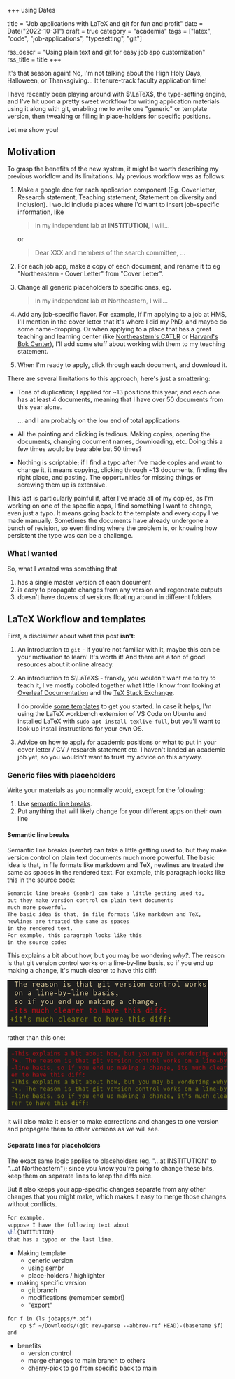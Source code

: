 +++
using Dates

title = "Job applications with LaTeX and git for fun and profit"
date = Date("2022-10-31")
draft = true
category = "academia"
tags = ["latex", "code", "job-applications", "typesetting", "git"]

rss_descr = "Using plain text and git for easy job app customization"
rss_title = title
+++

It's that season again!
No, I'm not talking about the High Holy Days,
Halloween, or Thanksgiving...
It tenure-track faculty application time!

I have recently been playing around with $\LaTeX$,
the type-setting engine, and I've hit upon a pretty sweet workflow
for writing application materials using it
along with git,
enabling me to write one "generic" or template version,
then tweaking or filling in place-holders for specific positions.

Let me show you!

## Motivation

To grasp the benefits of the new system, it might be worth
describing my previous workflow and its limitations.
My previous workflow was as follows:

1. Make a google doc for each application component
   (Eg. Cover letter, Research statement, Teaching statement, Statement on diversity and inclusion).
   I would include places where I'd want to insert job-specific information,
   like

   >In my independent lab at **INSTITUTION**, I will...

   or

   > Dear XXX and members of the search committee, ...
2. For each job app, make a copy of each document,
   and rename it to eg "Northeastern - Cover Letter" from "Cover Letter".
3. Change all generic placeholders to specific ones, eg.

   >In my independent lab at Northeastern, I will...
4. Add any job-specific flavor. For example,
   If I'm applying to a job at HMS, I'll mention in the cover letter
   that it's where I did my PhD, and maybe do some name-dropping.
   Or when applying to a place that has a great teaching and learning center
   (like [Northeastern's CATLR][catlr] or [Harvard's Bok Center][bok]),
   I'll add some stuff about working with them to my teaching statement.
5. When I'm ready to apply, click through each document, and download it.

[catlr]: https://learning.northeastern.edu
[bok]: https://bokcenter.harvard.edu/

There are several limitations to this approach,
here's just a smattering:

- Tons of duplication; I applied for ~13 positions this year,
  and each one has at least 4 documents, meaning that I have over 50 documents from this year alone.
  
  ... and I am probably on the low end of total applications
- All the pointing and clicking is tedious.
  Making copies, opening the documents, changing document names, downloading, etc.
  Doing this a few times would be bearable but 50 times?
- Nothing is scriptable; if I find a typo after I've made copies and want to change it,
  it means copying, clicking through ~13 documents, finding the right place, and pasting.
  The opportunities for missing things or screwing them up is extensive.

This last is particularly painful if,
after I've made all of my copies, as I'm working on one of the specific apps,
I find something I want to change, even just a typo.
It means going back to the template and every copy I've made manually.
Sometimes the documents have already undergone a bunch of revision,
so even finding where the problem is, or knowing how persistent the type was
can be a challenge.

### What I wanted

So, what I wanted was something that

1. has a single master version of each document
2. is easy to propagate changes from any version and regenerate outputs
3. doesn't have dozens of versions floating around in different folders


## LaTeX Workflow and templates

First, a disclaimer about what this post **isn't**:

1. An introduction to `git` - if you're not familiar with it,
   maybe this can be your motivation to learn! It's worth it!
   And there are a ton of good resources about it online already.
2. An introduction to $\LaTeX$ - frankly, you wouldn't want me to try to teach it,
   I've mostly cobbled together what little I know from looking at [Overleaf Documentation][overleaf]
   and the [TeX Stack Exchange][stackexchange].

   I do provide [some templates][templaterepo] to get you started.
   In case it helps, I'm using the LaTeX workbench extension of VS Code
   on Ubuntu and installed LaTeX with `sudo apt install texlive-full`,
   but you'll want to look up install instructions for your own OS.
3. Advice on how to apply for academic positions or what to put
   in your cover letter / CV / research statement etc.
   I haven't landed an academic job yet,
   so you wouldn't want to trust my advice on this anyway.

[overleaf]: https://www.overleaf.com/learn
[stackexchange]: https://tex.stackexchange.com
[templaterepo]: https://github.com/kescobo/ac_job_templates

### Generic files with placeholders

Write your materials as you normally would,
except for the following:

1. Use [semantic line breaks][sembr].
2. Put anything that will likely change for your different apps
   on their own line

[sembr]: https://sembr.org

#### Semantic line breaks

Semantic line breaks (sembr) can take a little getting used to,
but they make version control on plain text documents
much more powerful.
The basic idea is that, in file formats like markdown and TeX,
newlines are treated the same as spaces
in the rendered text.
For example, this paragraph looks like this
in the source code:

```
Semantic line breaks (sembr) can take a little getting used to,
but they make version control on plain text documents
much more powerful.
The basic idea is that, in file formats like markdown and TeX,
newlines are treated the same as spaces
in the rendered text.
For example, this paragraph looks like this
in the source code:
```

This explains a bit about how,
but you may be wondering *why?*.
The reason is that git version control works
on a line-by-line basis,
so if you end up making a change,
it's much clearer to have this diff:

![A code diff showing a change to a short line of text](/assets/img/good_diff.png)

rather than this one:

![A code diff showing a small change to a long line of text](/assets/img/bad_diff.png)

It will also make it easier to make corrections
and changes to one version and propagate them to other versions
as we will see.

#### Separate lines for placeholders

The exact same logic applies to placeholders
(eg. "...at INSTITUTION" to "...at Northeastern");
since you *know* you're going to change these bits,
keep them on separate lines to keep the diffs nice.

But it also keeps your app-specific changes
separate from any other changes
that you might make,
which makes it easy to merge those changes
without conflicts.

```latex
For example,
suppose I have the following text about
\hl{INTITUTION}
that has a typoo on the last line.
```



- Making template
  - generic version
  - using sembr
  - place-holders / highlighter
- making specific version
  - git branch
  - modifications (remember sembr!)
  - "export"

```
for f in (ls jobapps/*.pdf)
    cp $f ~/Downloads/(git rev-parse --abbrev-ref HEAD)-(basename $f)
end
```

- benefits
  - version control
  - merge changes to main branch to others
  - cherry-pick to go from specific back to main
